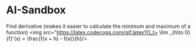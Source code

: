 # AI-Sandbox
Find derivative (makes it easier to calculate the minimum and maximum of a function)
<img src="https://latex.codecogs.com/gif.latex?O_t= \lim _{h\to 0} {f}'(x) = \frac{f(x + h) - f(x)}{h}/> 

